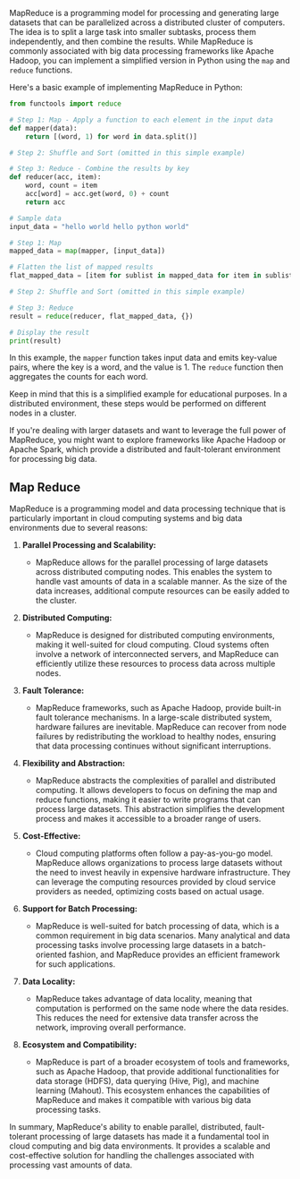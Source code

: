MapReduce is a programming model for processing and generating large datasets that can be parallelized across a distributed cluster of computers. The idea is to split a large task into smaller subtasks, process them independently, and then combine the results. While MapReduce is commonly associated with big data processing frameworks like Apache Hadoop, you can implement a simplified version in Python using the `map` and `reduce` functions.

Here's a basic example of implementing MapReduce in Python:

```python
from functools import reduce

# Step 1: Map - Apply a function to each element in the input data
def mapper(data):
    return [(word, 1) for word in data.split()]

# Step 2: Shuffle and Sort (omitted in this simple example)

# Step 3: Reduce - Combine the results by key
def reducer(acc, item):
    word, count = item
    acc[word] = acc.get(word, 0) + count
    return acc

# Sample data
input_data = "hello world hello python world"

# Step 1: Map
mapped_data = map(mapper, [input_data])

# Flatten the list of mapped results
flat_mapped_data = [item for sublist in mapped_data for item in sublist]

# Step 2: Shuffle and Sort (omitted in this simple example)

# Step 3: Reduce
result = reduce(reducer, flat_mapped_data, {})

# Display the result
print(result)
```

In this example, the `mapper` function takes input data and emits key-value pairs, where the key is a word, and the value is 1. The `reduce` function then aggregates the counts for each word.

Keep in mind that this is a simplified example for educational purposes. In a distributed environment, these steps would be performed on different nodes in a cluster.

If you're dealing with larger datasets and want to leverage the full power of MapReduce, you might want to explore frameworks like Apache Hadoop or Apache Spark, which provide a distributed and fault-tolerant environment for processing big data.


## Map Reduce
MapReduce is a programming model and data processing technique that is particularly important in cloud computing systems and big data environments due to several reasons:

1. **Parallel Processing and Scalability:**
   - MapReduce allows for the parallel processing of large datasets across distributed computing nodes. This enables the system to handle vast amounts of data in a scalable manner. As the size of the data increases, additional compute resources can be easily added to the cluster.

2. **Distributed Computing:**
   - MapReduce is designed for distributed computing environments, making it well-suited for cloud computing. Cloud systems often involve a network of interconnected servers, and MapReduce can efficiently utilize these resources to process data across multiple nodes.

3. **Fault Tolerance:**
   - MapReduce frameworks, such as Apache Hadoop, provide built-in fault tolerance mechanisms. In a large-scale distributed system, hardware failures are inevitable. MapReduce can recover from node failures by redistributing the workload to healthy nodes, ensuring that data processing continues without significant interruptions.

4. **Flexibility and Abstraction:**
   - MapReduce abstracts the complexities of parallel and distributed computing. It allows developers to focus on defining the map and reduce functions, making it easier to write programs that can process large datasets. This abstraction simplifies the development process and makes it accessible to a broader range of users.

5. **Cost-Effective:**
   - Cloud computing platforms often follow a pay-as-you-go model. MapReduce allows organizations to process large datasets without the need to invest heavily in expensive hardware infrastructure. They can leverage the computing resources provided by cloud service providers as needed, optimizing costs based on actual usage.

6. **Support for Batch Processing:**
   - MapReduce is well-suited for batch processing of data, which is a common requirement in big data scenarios. Many analytical and data processing tasks involve processing large datasets in a batch-oriented fashion, and MapReduce provides an efficient framework for such applications.

7. **Data Locality:**
   - MapReduce takes advantage of data locality, meaning that computation is performed on the same node where the data resides. This reduces the need for extensive data transfer across the network, improving overall performance.

8. **Ecosystem and Compatibility:**
   - MapReduce is part of a broader ecosystem of tools and frameworks, such as Apache Hadoop, that provide additional functionalities for data storage (HDFS), data querying (Hive, Pig), and machine learning (Mahout). This ecosystem enhances the capabilities of MapReduce and makes it compatible with various big data processing tasks.

In summary, MapReduce's ability to enable parallel, distributed, fault-tolerant processing of large datasets has made it a fundamental tool in cloud computing and big data environments. It provides a scalable and cost-effective solution for handling the challenges associated with processing vast amounts of data.